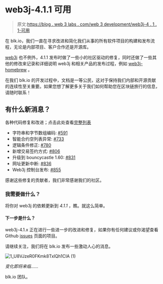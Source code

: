 # web3j-4.1.1 可用

> 原文:[https://blog . web 3 labs . com/web 3 development/web3j-4 . 1 . 1-可用](https://blog.web3labs.com/web3development/web3j-4.1.1-is-available)

在 blk.io，我们一直在寻求改进和简化我们从事的所有软件项目的构建和发布流程，无论是内部项目、客户合作还是开源库。

[web3j](http://web3j.io/) 也不例外，4.1.1 发布时做了一些小的社区驱动的修复，同时还做了一些其他的修改来记录和详细说明 web3j 和相关产品的发布过程，例如 [web3j-homebrew](https://github.com/web3j/homebrew-web3j) 。

在我们 blk.io 的开发过程中，文档是一等公民，这对于保持我们内部和开源贡献的连续性至关重要。如果您想了解更多关于我们如何帮助您在区块链旅行的信息，请随时联系！

## 有什么新消息？

各种代码修复和改进；点击此处查看[完整列表](https://github.com/web3j/web3j/milestone/6?closed=1)

*   字符串和字节数组编码: [#591](https://github.com/web3j/web3j/issues/591)
*   智能合约空列表异常: [#733](https://github.com/web3j/web3j/issues/733)
*   逻辑条件修正: [#780](https://github.com/web3j/web3j/issues/780)
*   新增交易签约方式: [#806](https://github.com/web3j/web3j/pull/806)
*   升级到 bouncycastle 1.60: [#831](https://github.com/web3j/web3j/pull/831)
*   网址更新中断: [#836](https://github.com/web3j/web3j/pull/836)
*   Web3j 控制台发布: [#855](https://github.com/web3j/web3j/pull/855)

感谢这些修复的贡献者，我们非常感谢我们的社区。

### 我需要做什么？

将你对 web3j 的依赖更新到 *4.1.1* ，瞧。就这么简单。

#### 下一步是什么？

web3j-4.1.x 正在进行一些进一步的改进和修复，如果你有任何建议或你渴望查看 Github [issues](https://github.com/web3j/web3j/issues) 页面的项目。

请继续关注，我们将在 blk.io 发布一些激动人心的消息。

![1_U8VJzeR0FKmk8TxIQh1CIA (1)](../Images/db70801186d815eafbf8622f5fd100e8.png)

*变化即将来临……*

blk.io 团队。